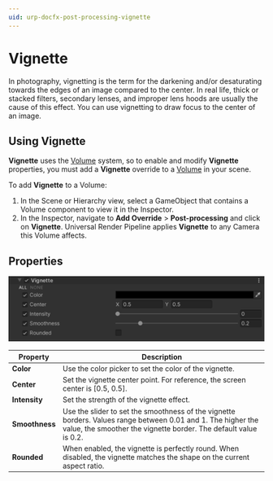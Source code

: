 ```yaml
---
uid: urp-docfx-post-processing-vignette
---
```

# Vignette

In photography, vignetting is the term for the darkening and/or desaturating towards the edges of an image compared to the center. In real life, thick or stacked filters, secondary lenses, and improper lens hoods are usually the cause of this effect. You can use vignetting to draw focus to the center of an image.

## Using Vignette

**Vignette** uses the [Volume](Volumes.md) system, so to enable and modify **Vignette** properties, you must add a **Vignette** override to a [Volume](Volumes.md) in your scene.

To add **Vignette** to a Volume:

1. In the Scene or Hierarchy view, select a GameObject that contains a Volume component to view it in the Inspector.
2. In the Inspector, navigate to **Add Override** &gt; **Post-processing** and click on **Vignette**. Universal Render Pipeline applies **Vignette** to any Camera this Volume affects.

## Properties

![](Images/Inspectors/Vignette.png)

| **Property**   | **Description**                                              |
| -------------- | ------------------------------------------------------------ |
| **Color**      | Use the color picker to set the color of the vignette.       |
| **Center**     | Set the vignette center point. For reference, the screen center is [0.5, 0.5]. |
| **Intensity**  | Set the strength of the vignette effect.   |
| **Smoothness** | Use the slider to set the smoothness of the vignette borders. Values range between 0.01 and 1. The higher the value, the smoother the vignette border. The default value is 0.2.
| **Rounded**    | When enabled, the vignette is perfectly round. When disabled, the vignette matches the shape on the current aspect ratio. |
